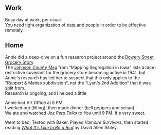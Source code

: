 ## Work
Busy day at work, per usual.  
You need tight organization of data and people in order to be effective remotely.  

## Home
Annie did a deep-dive on a fun research project around the [Bowery Street Grocery Story](https://en.wikipedia.org/wiki/Bowery_Street_Grocery_Store).  
The [Johnson County Map](https://dsps.lib.uiowa.edu/mappingsegregationia/maps/) from "Mapping Segregation in Iowa" lists a race-restrictive 
covenant for the grocery store becoming active in 1941, but Annie's research has led her to suspect that this only applies to the 
"Ruppert & Mattes subdivision", not the "Lyon's 2nd Addition" that it was split from.  
Research is ongoing, and I helped a little.  

Annie had Art Office at 6 PM.  
I worked out (lifting), then made dinner (bell peppers and seitan).  
We ate and watched _Joe Pera Talks to You_ until 9 PM. It's very sweet.  

Went to bed. Texted with Baker. Played _Vampire Survivors_, then started reading 
[_What It's Like to Be a Bird_](https://www.goodreads.com/book/show/50778832-what-it-s-like-to-be-a-bird) by David Allen Sibley.  
